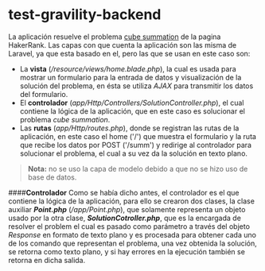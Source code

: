 # test-gravility-backend

La aplicación resuelve el problema [cube summation](https://www.hackerrank.com/challenges/cube-summation) de la pagina HakerRank.
Las capas con que cuenta la aplicación son las misma de Laravel, ya que esta basado en el, pero las que se usan en este caso son:

- La **vista** (*/resource/views/home.blade.php*), la cual es usada para mostrar un formulario para la entrada de datos y visualización de la solución del problema, en ésta se utiliza *AJAX* para transmitir los datos del formulario.
- El **controlador** (*app/Http/Controllers/SolutionController.php*), el cual contiene la lógica de la aplicación, que en este caso es solucionar el problema *cube summation*.
- Las **rutas** (*app/Http/routes.php*), donde se registran las rutas de la aplicación, en este caso el home ('/') que muestra el formulario y la ruta que recibe los datos por POST ('/summ') y redirige al controlador para solucionar el problema, el cual a su vez da la solución en texto plano.

> **Nota:** no se uso la capa de modelo debido a que no se hizo uso de base de datos.

####**Controlador**
Como se había dicho antes, el controlador es el que contiene la lógica de la aplicación, para ello se crearon dos clases, la clase auxiliar ***Point.php*** (*/app/Point.php*), que solamente representa un objeto usado por la otra clase, ***SolutionCotroller.php***, que es la encargada de resolver el problem el cual es pasado como parámetro a través del objeto *Response* en formato de texto plano y es procesada para obtener cada uno de los comando que representan el problema, una vez obtenida la solución, se retorna como texto plano, y si hay errores en la ejecución también se retorna en dicha salida.
